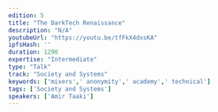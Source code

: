 ```yaml
---
edition: 5
title: "The DarkTech Renaissance"
description: "N/A"
youtubeUrl: "https://youtu.be/tfFkX4dxsKA"
ipfsHash: ''
duration: 1290
expertise: "Intermediate"
type: "Talk"
track: "Society and Systems"
keywords: ['mixers',' anonymity',' academy',' technical']
tags: ['Society and Systems']
speakers: ['Amir Taaki']
---
```


